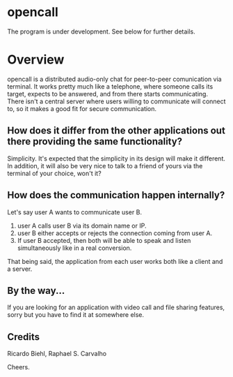 # opencall
The program is under development. See below for further details.

# Overview
opencall is a distributed audio-only chat for peer-to-peer comunication via terminal. It works pretty much like a telephone, where someone calls its target, expects to be answered, and from there starts communicating. There isn't a central server where users willing to communicate will connect to, so it makes a good fit for secure communication.

## How does it differ from the other applications out there providing the same functionality?
Simplicity. It's expected that the simplicity in its design will make it different. In addition, it will also be very nice to talk to a friend of yours via the terminal of your choice, won't it?

## How does the communication happen internally?
Let's say user A wants to communicate user B.
1) user A calls user B via its domain name or IP. 
2) user B either accepts or rejects the connection coming from user A.
3) If user B accepted, then both will be able to speak and listen simultaneously like in a real conversion.

That being said, the application from each user works both like a client and a server.

## By the way...
If you are looking for an application with video call and file sharing features, sorry but you have to find it at somewhere else.

## Credits
Ricardo Biehl, Raphael S. Carvalho

Cheers.
